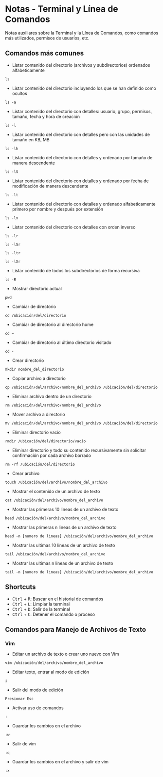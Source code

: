 # Notas - Terminal y Línea de Comandos
Notas auxiliares sobre la Terminal y la Línea de Comandos, como comandos más utilizados, permisos de usuarios, etc.
## Comandos más comunes
* Listar contenido del directorio (archivos y subdirectorios) ordenados alfabeticamente
```
ls
```
* Listar contenido del directorio incluyendo los que se han definido como ocultos
```
ls -a
```
* Listar contenido del directorio con detalles: usuario, grupo, permisos, tamaño, fecha y hora de creación
```
ls -l
```
* Listar contenido del directorio con detalles pero con las unidades de tamaño en KB, MB
```
ls -lh
```
* Listar contenido del directorio con detalles y ordenado por tamaño de manera descendente
```
ls -lS
```
* Listar contenido del directorio con detalles y ordenado por fecha de modificación de manera descendente
```
ls -lt
```
* Listar contenido del directorio con detalles y ordenado alfabeticamente primero por nombre y después por extensión
```
ls -lx
```
* Listar contenido del directorio con detalles con orden inverso
```
ls -lr
```
```
ls -lSr
```
```
ls -ltr
```
```
ls -lXr
```
* Listar contenido de todos los subdirectorios de forma recursiva
```
ls -R
```
* Mostrar directorio actual
```
pwd
```
* Cambiar de directorio
```
cd /ubicación/del/directorio
```
* Cambiar de directorio al directorio home
```
cd ~ 
```
* Cambiar de directorio al último directorio visitado
```
cd -  
```
* Crear directorio
```
mkdir nombre_del_directorio
```
* Copiar archivo a directorio
```
cp /ubicación/del/archivo/nombre_del_archivo /ubicación/del/directorio
```
* Eliminar archivo dentro de un directorio
```
rm /ubicación/del/archivo/nombre_del_archivo
```
* Mover archivo a directorio
```
mv /ubicación/del/archivo/nombre_del_archivo /ubicación/del/directorio
```
* Eliminar directorio vacío
```
rmdir /ubicación/del/directorio/vacío
```
* Eliminar directorio y todo su contenido recursivamente sin solicitar confirmación por cada archivo borrado
```
rm -rf /ubicación/del/directorio
```
* Crear archivo
```
touch /ubicación/del/archivo/nombre_del_archivo
```
* Mostrar el contenido de un archivo de texto
```
cat /ubicación/del/archivo/nombre_del_archivo
```
* Mostrar las primeras 10 lineas de un archivo de texto
```
head /ubicación/del/archivo/nombre_del_archivo
```
* Mostrar las primeras n lineas de un archivo de texto
```
head -n [numero de lineas] /ubicación/del/archivo/nombre_del_archivo
```
* Mostrar las ultimas 10 lineas de un archivo de texto
```
tail /ubicación/del/archivo/nombre_del_archivo
```
* Mostrar las ultimas n lineas de un archivo de texto
```
tail -n [numero de lineas] /ubicación/del/archivo/nombre_del_archivo
```
## Shortcuts
* <kbd>Ctrl</kbd> + <kbd>R</kbd>: Buscar en el historial de comandos
* <kbd>Ctrl</kbd> + <kbd>L</kbd>: Limpiar la terminal
* <kbd>Ctrl</kbd> + <kbd>D</kbd>: Salir de la terminal
* <kbd>Ctrl</kbd> + <kbd>C</kbd>: Detener el comando o proceso
## Comandos para Manejo de Archivos de Texto
### Vim
* Editar un archivo de texto o crear uno nuevo con Vim
```
vim /ubicación/del/archivo/nombre_del_archivo
```
* Editar texto, entrar al modo de edición
```
i
```
* Salir del modo de edición
```
Presionar Esc
```
* Activar uso de comandos
```
:
```
* Guardar los cambios en el archivo
```
:w
```
* Salir de vim
```
:q
```
* Guardar los cambios en el archivo y salir de vim
```
:x
```